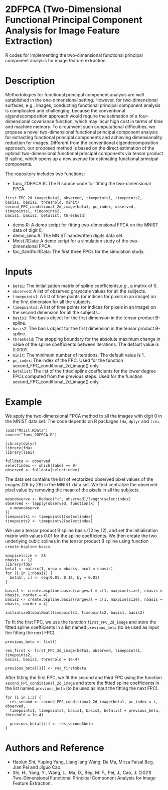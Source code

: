 # 2DFPCA (Two-Dimensional Functional Principal Component Analysis for Image Feature Extraction)
R codes for implementing the two-dimensional functional principal component analysis for image feature extraction.
# Description
Methodologies for functional principal component analysis are well established in the one-dimensional setting. However, for two-dimensional surfaces, e.g., images, conducting functional principal component analysis is complicated and challenging, because the conventional eigendecomposition approach would require the estimation of a four-dimensional covariance function, which may incur high cost in terms of time and machine memory.
To circumvent such computational difficulties, we propose a novel two-dimensional functional principal component analysis for extracting functional principal components and achieving dimensionality reduction for images. Different from the conventional eigendecomposition approach, our proposed method is based on the direct estimation of the optimal two-dimensional functional principal components via tensor product B-spline, which opens up a new avenue for estimating functional principal components. 


The repository includes two functions:
* func_2DFPCA.R: The R source code for fitting the two-dimensional FPCA. 
```rscipt
first_FPC_2d_image(beta1, observed, timepoints1, timepoints2, 
basis1, basis2, threshold, minit) 
second_FPC_conditional_2d_image(beta1, pc_index, observed, timepoints1, timepoints2, 
basis1, basis2, betalist, threshold)
```
* demo.R: A demo script for fitting two-dimensional FPCA on the MNIST data of digit 0.
* demo_simu.R: The MNIST handwritten digits data set.
* Mnist.RData: A demo script for a simulation study of the two-dimensional FPCA.
* fpc_0and1x.RData: The first three FPCs for the simulation study.




# Inputs
* ```beta1```: The initialization matrix of spline coefficients,e.g., a matrix of 0. 
* ```observed```: A list of observed grayscale values for all the subjects. 
* ```timepoints1```: A list of time points (or indices for pixels in an image) on the first dimension for all the subjects.
* ```timepoints2```: A list of time points (or indices for pixels in an image) on the second dimension for all the subjects..  
* ```basis1```: The basis object for the first dimension in the tensor product B-spline.
* ```basis2```: The basis object for the first dimension in the tensor product B-spline.
* ```threshold```: The stopping boundary for the absolute maximum change in value of the spline coefficients between iterations. The default value is 0.0001. 
* ```minit```: The minimum number of iterations. The default value is 1. 
* ```pc_index```: The index of the FPC. Used for the function second_FPC_conditional_2d_image() only. 
* ```betalist```: The list of the fitted spline coefficients for the lower degree FPCs computed from the previous steps. Used for the function second_FPC_conditional_2d_image() only. 

# Example
We apply the two-dimensional FPCA method to all the images with digit 0 in the MNIST data set. The code depends on R packages ```fda```, ```dplyr``` and ```lsei```. 
```rscript
load("Mnist.RData")
source("funs_2DFPCA.R")

library(dplyr)
library(fda)
library(lsei)

fulldata <- observed
selectindex <- which(label == 0)
observed <- fulldata[selectindex]
```
The data set contains the list of vectorized observed pixel values of the images (28 by 28) in the MNIST data set. We first centralize the observed pixel value by removing the mean of the pixels in all the subjects. 
```rscript
meanobserve <- Reduce("+", observed)/length(selectindex)
observed <- lapply(observed, function(x) {
  x-meanobserve
})
timepoints1 <- timepoints1[selectindex]
timepoints2 <- timepoints2[selectindex]
```
We use a tensor product B spline basis (12 by 12), and set the initialization matrix with values 0.01 for the spline coefficients. We then create the two underlying cubic splines in the tensor product B spline using function ```create.bspline.basis```.

```rscript
maxpixelsize <- 28
nbasis <- 12
library(fda)
beta1 <- matrix(1, nrow = nbasis, ncol = nbasis)
for (i in 1:nbasis) {
  beta1[, i] <- seq(0.01, 0.12, by = 0.01)
}

basis1 <- create.bspline.basis(rangeval = c(1, maxpixelsize), nbasis = nbasis, norder = 4)
basis2 <- create.bspline.basis(rangeval = c(1, maxpixelsize), nbasis = nbasis, norder = 4)

initializeGlobalXmat(timepoints1, timepoints2, basis1, basis2)
```
 To fit the first FPC, we use the function ```first_FPC_2d_image``` and store the fitted spline coefficients in a list named ```previous_beta``` (to be used as input the fitting the next FPC).
```rscript 
previous_beta <- list()

res_first <- first_FPC_2d_image(beta1, observed, timepoints1, timepoints2, 
basis1, basis2, threshold = 1e-4)

previous_beta[[1]] <- res_first$beta
```
After fitting the first FPC, we fit the second and third FPC using the function ```second_FPC_conditional_2d_image``` and store the fitted spline coefficients in the list named ```previous_beta``` (to be used as input the fitting the next FPC).
```rscript 
for (i in i:3) {
  res_second <- second_FPC_conditional_2d_image(beta1, pc_index = i, observed, 
  timepoints1, timepoints2, basis1, basis2, betalist = previous_beta, threshold = 1e-4)

  previous_beta[[i]] <- res_second$beta
}
```



# Authors and Reference
* Haolun Shi, Yuping Yang, Liangliang Wang, Da Ma, Mirza Faisal Beg, Jian Pei and Jiguo Cao
* Shi, H., Yang, Y., Wang, L., Ma, D., Beg, M. F., Pei, J., Cao, J. (2021) Two-Dimensional Functional Principal Component Analysis for Image Feature Extraction.
